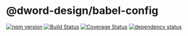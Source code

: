 <!--@h1([pkg.name])-->
# @dword-design/babel-config
<!--/@-->

<!--@shields('npm', 'travis', 'coveralls', 'deps')-->
[![npm version](https://img.shields.io/npm/v/@dword-design/babel-config.svg)](https://www.npmjs.com/package/@dword-design/babel-config) [![Build Status](https://img.shields.io/travis/dword-design/babel-config/master.svg)](https://travis-ci.org/dword-design/babel-config) [![Coverage Status](https://img.shields.io/coveralls/dword-design/babel-config/master.svg)](https://coveralls.io/r/dword-design/babel-config?branch=master) [![dependency status](https://img.shields.io/david/dword-design/babel-config.svg)](https://david-dm.org/dword-design/babel-config)
<!--/@-->
